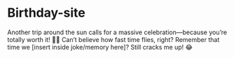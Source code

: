 # Birthday-site
 Another trip around the sun calls for a massive celebration—because you’re totally worth it! 🎂✨ Can’t believe how fast time flies, right? Remember that time we [insert inside joke/memory here]? Still cracks me up! 😂

